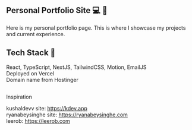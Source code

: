 ## Personal Portfolio Site 💻 💫

Here is my personal portfolio page. This is where I showcase my projects and current experience.

## Tech Stack 👾

React, TypeScript, NextJS, TailwindCSS, Motion, EmailJS<br>
Deployed on Vercel<br>
Domain name from Hostinger

##

Inspiration<br>

kushaldevv site: https://kdev.app<br>
ryanabeysinghe site: https://ryanabeysinghe.com<br>
leerob: https://leerob.com
